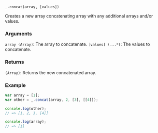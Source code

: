 ```
_.concat(array, [values])
```

Creates a new array concatenating array with any additional arrays and/or values.

### Arguments

`array (Array)`: The array to concatenate.
`[values] (...*)`: The values to concatenate.

### Returns

`(Array)`: Returns the new concatenated array.

### Example

```javascript
var array = [1];
var other = _.concat(array, 2, [3], [[4]]);

console.log(other);
// => [1, 2, 3, [4]]

console.log(array);
// => [1]
```
